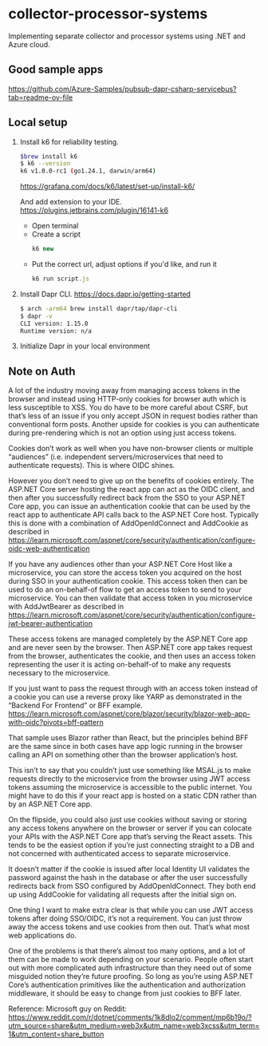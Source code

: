 # collector-processor-systems
Implementing separate collector and processor systems using .NET and Azure cloud.

## Good sample apps
https://github.com/Azure-Samples/pubsub-dapr-csharp-servicebus?tab=readme-ov-file

## Local setup
1. Install k6 for reliability testing.
   ```bash
   $brew install k6
   $ k6 --version
   k6 v1.0.0-rc1 (go1.24.1, darwin/arm64)
   ```
   https://grafana.com/docs/k6/latest/set-up/install-k6/

   And add extension to your IDE.
   https://plugins.jetbrains.com/plugin/16141-k6

   - Open terminal
   - Create a script
     ```js
     k6 new
     ```
   - Put the correct url, adjust options if you'd like, and run it
     ```js
     k6 run script.js
     ```
2. Install Dapr CLI.
   https://docs.dapr.io/getting-started

   ```bash
   $ arch -arm64 brew install dapr/tap/dapr-cli
   $ dapr -v
   CLI version: 1.15.0
   Runtime version: n/a
   ```
3. Initialize Dapr in your local environment

## Note on Auth
A lot of the industry moving away from managing access tokens in the browser and instead using HTTP-only cookies for browser auth which is less susceptible to XSS. You do have to be more careful about CSRF, but that’s less of an issue if you only accept JSON in request bodies rather than conventional form posts. Another upside for cookies is you can authenticate during pre-rendering which is not an option using just access tokens.

Cookies don’t work as well when you have non-browser clients or multiple “audiences” (i.e. independent servers/microservices that need to authenticate requests). This is where OIDC shines.

However you don’t need to give up on the benefits of cookies entirely. The ASP.NET Core server hosting the react app can act as the OIDC client, and then after you successfully redirect back from the SSO to your ASP.NET Core app, you can issue an authentication cookie that can be used by the react app to authenticate API calls back to the ASP.NET Core host. Typically this is done with a combination of AddOpenIdConnect and AddCookie as described in https://learn.microsoft.com/aspnet/core/security/authentication/configure-oidc-web-authentication

If you have any audiences other than your ASP.NET Core Host like a microservice, you can store the access token you acquired on the host during SSO in your authentication cookie. This access token then can be used to do an on-behalf-of flow to get an access token to send to your microservice. You can then validate that access token in you microservice with AddJwtBearer as described in https://learn.microsoft.com/aspnet/core/security/authentication/configure-jwt-bearer-authentication

These access tokens are managed completely by the ASP.NET Core app and are never seen by the browser. Then ASP.NET core app takes request from the browser, authenticates the cookie, and then uses an access token representing the user it is acting on-behalf-of to make any requests necessary to the microservice.

If you just want to pass the request through with an access token instead of a cookie you can use a reverse proxy like YARP as demonstrated in the “Backend For Frontend” or BFF example. https://learn.microsoft.com/aspnet/core/blazor/security/blazor-web-app-with-oidc?pivots=bff-pattern

That sample uses Blazor rather than React, but the principles behind BFF are the same since in both cases have app logic running in the browser calling an API on something other than the browser application’s host.

This isn’t to say that you couldn’t just use something like MSAL.js to make requests directly to the microservice from the browser using JWT access tokens assuming the microservice is accessible to the public internet. You might have to do this if your react app is hosted on a static CDN rather than by an ASP.NET Core app.

On the flipside, you could also just use cookies without saving or storing any access tokens anywhere on the browser or server if you can colocate your APIs with the ASP.NET Core app that’s serving the React assets. This tends to be the easiest option if you’re just connecting straight to a DB and not concerned with authenticated access to separate microservice.

It doesn’t matter if the cookie is issued after local Identity UI validates the password against the hash in the database or after the user successfully redirects back from SSO configured by AddOpenIdConnect. They both end up using AddCookie for validating all requests after the initial sign on.

One thing I want to make extra clear is that while you can use JWT access tokens after doing SSO/OIDC, it’s not a requirement. You can just throw away the access tokens and use cookies from then out. That’s what most web applications do.

One of the problems is that there’s almost too many options, and a lot of them can be made to work depending on your scenario. People often start out with more complicated auth infrastructure than they need out of some misguided notion they’re future proofing. So long as you’re using ASP.NET Core’s authentication primitives like the authentication and authorization middleware, it should be easy to change from just cookies to BFF later.

Reference: Microsoft guy on Reddit:
https://www.reddit.com/r/dotnet/comments/1k8dlo2/comment/mp6b19o/?utm_source=share&utm_medium=web3x&utm_name=web3xcss&utm_term=1&utm_content=share_button
